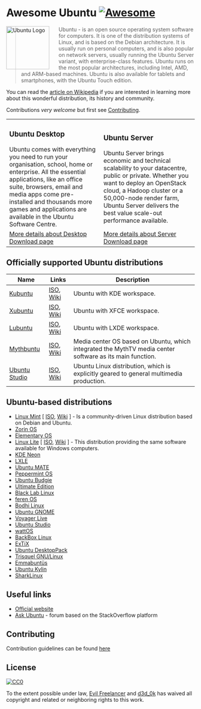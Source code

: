 # Awesome Ubuntu [![Awesome](https://cdn.rawgit.com/sindresorhus/awesome/d7305f38d29fed78fa85652e3a63e154dd8e8829/media/badge.svg)](https://github.com/sindresorhus/awesome)

<a href="https://www.ubuntu.com/"><img src="http://design.ubuntu.com/wp-content/uploads/ubuntu-logo32.png" alt="Ubuntu Logo" align="left" style="margin-right: 25px" height=115></a>

> Ubuntu - is an open source operating system software for computers. It is one of the distribution systems of Linux, and is based on the Debian architecture. It is usually run on personal computers, and is also popular on network servers, usually running the Ubuntu Server variant, with enterprise-class features. Ubuntu runs on the most popular architectures, including Intel, AMD, and ARM-based machines. Ubuntu is also available for tablets and smartphones, with the Ubuntu Touch edition.

You can read the [article on Wikipedia](https://en.wikipedia.org/wiki/Ubuntu_(operating_system)) if you are interested in learning more about this wonderful distribution, its history and community.

Contributions *very welcome* but first see [Contributing](#contributing).

<table>
    <tr>
        <td style="width:50%;">
            <h3 class="text-center">Ubuntu Desktop</h3>
            Ubuntu comes with everything you need to run your organisation, school, home or enterprise. All the essential applications, like an office suite, browsers, email and media apps come pre-installed and thousands more games and applications are available in the Ubuntu Software Centre.
        </td>
        <td style="width:50%;">
            <h3 class="text-center">Ubuntu Server</h3>
            Ubuntu Server brings economic and technical scalability to your datacentre, public or private. Whether you want to deploy an OpenStack cloud, a Hadoop cluster or a 50,000-node render farm, Ubuntu Server delivers the best value scale-out performance available.
        </td>
    </tr>
    <tr>
        <td>
            <a href="https://www.ubuntu.com/desktop">More details about Desktop</a><br/>
            <a href="http://cdimage.ubuntu.com/ubuntu/releases/">Download page</a>
        </td>
        <td>
            <a href="https://www.ubuntu.com/server">More details about Server</a><br/>
            <a href="http://cdimage.ubuntu.com/ubuntu-server/">Download page</a>
        </td>
    </tr>
</table>

## Officially supported Ubuntu distributions

|Name|Links|Description|
|----|-----|-----------|
|[Kubuntu](https://kubuntu.com/)|[ISO](http://cdimage.ubuntu.com/kubuntu/releases/), [Wiki](https://en.wikipedia.org/wiki/Kubuntu)|Ubuntu with KDE workspace.|
|[Xubuntu](https://xubuntu.org/)|[ISO](http://cdimage.ubuntu.com/xubuntu/releases/), [Wiki](https://en.wikipedia.org/wiki/Xubuntu)|Ubuntu with XFCE workspace.|
|[Lubuntu](http://lubuntu.net/)|[ISO](http://cdimage.ubuntu.com/lubuntu/releases/), [Wiki](https://en.wikipedia.org/wiki/Lubuntu)|Ubuntu with LXDE workspace.|
|[Mythbuntu](http://www.mythbuntu.org/)|[ISO](http://cdimage.ubuntu.com/mythbuntu/releases/), [Wiki](https://en.wikipedia.org/wiki/Mythbuntu)|Media center OS based on Ubuntu, which integrated the MythTV media center software as its main function.|
|[Ubuntu Studio](https://ubuntustudio.org/)|[ISO](http://cdimage.ubuntu.com/ubuntustudio/releases/), [Wiki](https://en.wikipedia.org/wiki/Ubuntu_Studio)|Ubuntu Linux distribution, which is explicitly geared to general multimedia production.|


## Ubuntu-based distributions

- [Linux Mint](https://linuxmint.com/) [
    [ISO](https://linuxmint.com/download_all.php),
    [Wiki](https://en.wikipedia.org/wiki/Linux_Mint)
    ] - Is a community-driven Linux distribution based on Debian and Ubuntu.
- [Zorin OS](https://zorinos.com/)
- [Elementary OS](https://elementary.io/)
- [Linux Lite](https://www.linuxliteos.com/) [
    [ISO](https://www.linuxliteos.com/download.php#current),
    [Wiki](https://en.wikipedia.org/wiki/Linux_Lite)
    ] - This distribution providing the same software available for Windows computers.
- [KDE Neon](https://neon.kde.org/)
- [LXLE](https://lxle.net/)
- [Ubuntu MATE](https://ubuntu-mate.org/)
- [Peppermint OS](http://peppermintos.com/)
- [Ubuntu Budgie](https://ubuntubudgie.org/)
- [Ultimate Edition](http://ultimateedition.info/)
- [Black Lab Linux](http://www.blacklablinux.org/)
- [feren OS](http://ferenos.weebly.com/)
- [Bodhi Linux](http://www.bodhilinux.com/)
- [Ubuntu GNOME](http://ubuntugnome.org/)
- [Voyager Live](http://voyagerlive.org/)
- [Ubuntu Studio](http://ubuntustudio.org/)
- [wattOS](http://www.planetwatt.com/)
- [BackBox Linux](http://www.backbox.org/)
- [ExTiX](http://www.extix.se/)
- [Ubuntu DesktopPack](http://ualinux.com/en/ubuntu-oem)
- [Trisquel GNU/Linux](http://trisquel.info/)
- [Emmabuntüs](http://emmabuntus.org/)
- [Ubuntu Kylin](http://www.ubuntukylin.com/)
- [SharkLinux](http://sharklinuxos.org/)

## Useful links

- [Official website](https://www.ubuntu.com)
- [Ask Ubuntu](https://askubuntu.com/) - forum based on the StackOverflow platform

## Contributing

Contribution guidelines can be found [here](/CONTRIBUTING.md)

## License

[![CC0](http://mirrors.creativecommons.org/presskit/buttons/88x31/svg/cc-zero.svg)](https://creativecommons.org/publicdomain/zero/1.0/)

To the extent possible under law, [Evil Freelancer](https://github.com/EvilFreelancer) and [d3d_0k](https://github.com/ded0k) has waived all copyright and related or neighboring rights to this work.
